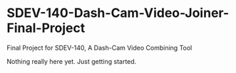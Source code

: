 # SDEV-140-Dash-Cam-Video-Joiner-Final-Project
 Final Project for SDEV-140, A Dash-Cam Video Combining Tool

Nothing really here yet.  Just getting started.